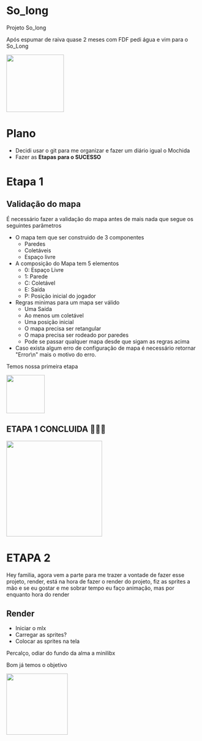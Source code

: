   # So_long
Projeto So_long

Após espumar de raiva quase 2 meses com FDF pedi água e vim para o So_Long

<img width=150px src="https://media3.giphy.com/media/A7ZbCuv0fJ0POGucwV/giphy.gif?cid=dc79c357c0076eea4d970ea21e3028e7640491d18f8c41ec&rid=giphy.gif" />

# Plano
- Decidi usar o git para me organizar e fazer um diário igual o Mochida
- Fazer as **Etapas para o SUCESSO**

# Etapa 1
## Validação do mapa
É necessário fazer a validação do mapa antes de mais nada que segue os seguintes parâmetros
- O mapa tem que ser construido de 3 componentes
  - Paredes
  - Coletáveis
  - Espaço livre
- A composição do Mapa tem 5 elementos
  - 0: Espaço Livre
  - 1: Parede
  - C: Coletável
  - E: Saída
  - P: Posição inicial do jogador
- Regras minimas para um mapa ser válido
  - Uma Saída
  - Ao menos um coletável
  - Uma posição inicial
  - O mapa precisa ser retangular
  - O mapa precisa ser rodeado por paredes
  - Pode se passar qualquer mapa desde que sigam as regras acima
- Caso exista algum erro de configuração de mapa é necessário retornar "Error\n" mais o motivo do erro.

Temos nossa primeira etapa

<img width=100 src="https://c.tenor.com/10OKiBL__N4AAAAj/capoo-bug-cat.gif" />

## ETAPA 1 CONCLUIDA 🎉🥳🎊


<img width=250 src="https://media.tenor.com/BQMUtflqcTsAAAAM/grand-blue-cheers.gif" />

# ETAPA 2
Hey familia, agora vem a parte para me trazer a vontade de fazer esse projeto, render, está na hora de fazer o render do projeto, fiz as sprites a mão e se eu gostar e me sobrar tempo eu faço animação, mas por enquanto hora do render

## Render
- Iniciar o mlx
- Carregar as sprites?
- Colocar as sprites na tela

Percalço, odiar do fundo da alma a minilibx

Bom já temos o objetivo

<img width=160 src="https://media4.giphy.com/media/RbDKaczqWovIugyJmW/giphy.gif?cid=ecf05e47ppvdfs5rdxg4qsec46wmzqdmq0m7d70q70yw35oq&rid=giphy.gif&ct=g" />

